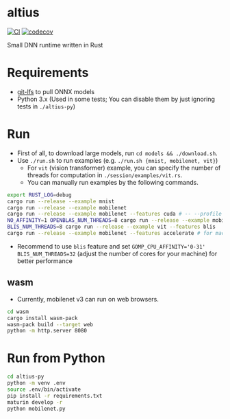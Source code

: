 # altius

[![CI](https://github.com/maekawatoshiki/altius/workflows/CI/badge.svg)](https://github.com/maekawatoshiki/altius/actions/workflows/ci.yml)
[![codecov](https://codecov.io/gh/maekawatoshiki/altius/branch/main/graph/badge.svg)](https://codecov.io/gh/maekawatoshiki/altius)

Small DNN runtime written in Rust

# Requirements

- [git-lfs](https://github.com/git-lfs/git-lfs) to pull ONNX models
- Python 3.x (Used in some tests; You can disable them by just ignoring tests in `./altius-py`)

# Run

- First of all, to download large models, run `cd models && ./download.sh`.
- Use `./run.sh` to run examples (e.g. `./run.sh {mnist, mobilenet, vit}`)
  - For `vit` (vision transformer) example, you can specify the number of threads for computation in `./session/examples/vit.rs`.
  - You can manually run examples by the following commands.

```sh
export RUST_LOG=debug
cargo run --release --example mnist
cargo run --release --example mobilenet
cargo run --release --example mobilenet --features cuda # -- --profile
NO_AFFINITY=1 OPENBLAS_NUM_THREADS=8 cargo run --release --example mobilenet --features openblas # -- --profile
BLIS_NUM_THREADS=8 cargo run --release --example vit --features blis
cargo run --release --example mobilenet --features accelerate # for macOS
```

- Recommend to use `blis` feature and set `GOMP_CPU_AFFINITY='0-31' BLIS_NUM_THREADS=32` (adjust the number of cores for your machine) for better performance

## wasm

- Currently, mobilenet v3 can run on web browsers.

```sh
cd wasm
cargo install wasm-pack
wasm-pack build --target web
python -m http.server 8080 
```

# Run from Python

```sh
cd altius-py
python -m venv .env
source .env/bin/activate
pip install -r requirements.txt
maturin develop -r
python mobilenet.py
```
